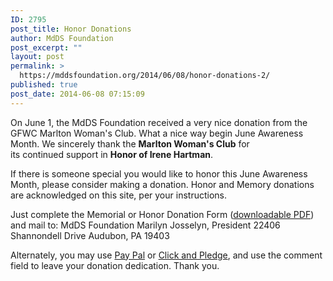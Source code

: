 ```yaml
---
ID: 2795
post_title: Honor Donations
author: MdDS Foundation
post_excerpt: ""
layout: post
permalink: >
  https://mddsfoundation.org/2014/06/08/honor-donations-2/
published: true
post_date: 2014-06-08 07:15:09
---
```

On June 1, the MdDS Foundation received a very nice donation from the GFWC Marlton Woman's Club. What a nice way begin June Awareness Month. We sincerely thank the <strong>Marlton Woman's Club</strong> for its continued support in <strong>Honor of Irene Hartman</strong>.

If there is someone special you would like to honor this June Awareness Month, please consider making a donation. Honor and Memory donations are acknowledged on this site, per your instructions.

Just complete the Memorial or Honor Donation Form (<a href="https://mddsfoundation.org/wp-content/uploads/2017/07/mdds_honoring_memorial.pdf">downloadable PDF</a>) and mail to:
MdDS Foundation
Marilyn Josselyn, President
22406 Shannondell Drive
Audubon, PA 19403

Alternately, you may use <a title="Dedicate Your Donation via PayPal" href="http://www.mddsfoundation.org/donate/paypal/" target="_blank" rel="noopener">Pay Pal</a> or <a title="Click-and-Pledge" href="http://click.icptrack.com/icp/relay.php?r=&amp;msgid=0&amp;act=11111&amp;c=398324&amp;destination=https%3A%2F%2Fco.clickandpledge.com%2Fdefault.aspx%3Fwid%3D46346" target="_blank" rel="noopener">Click and Pledge</a>, and use the comment field to leave your donation dedication. Thank you.